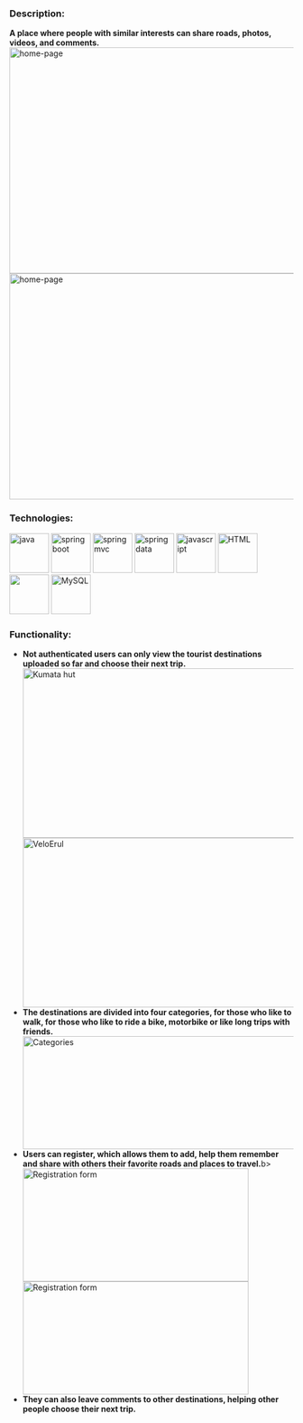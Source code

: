 ### Description:
<b>A place where people with similar interests can share roads, photos, videos, and comments.</b>
<img src="https://github.com/StefanHristov1997/Pathfinder/assets/133797718/b78fc1c7-7351-4111-acc6-32d71a4b3ee9" alt="home-page" width="600px" height="400px" />
<img src="https://github.com/StefanHristov1997/Pathfinder/assets/133797718/d528485f-a6ad-4220-ab9c-b1767dfff6ee" alt="home-page" width="600px" height="400px" />

### Technologies:
<img src="https://github.com/StefanHristov1997/StefanHristov1997/assets/133797718/2a27dfd8-335e-4497-9010-d57adb80e964" alt="java" width="70" height="70"/>
<img src="https://github.com/StefanHristov1997/Pathfinder/assets/133797718/cde4e2b8-bf38-43e2-a043-9a9c7dd30658" alt="spring boot" width="70" height="70"/>
<img src="https://github.com/StefanHristov1997/Pathfinder/assets/133797718/ea1a803f-ffe6-4273-baba-9860b84f8457" alt="spring mvc" width="70" height="70"/>
<img src="https://github.com/StefanHristov1997/Pathfinder/assets/133797718/f3934dbf-1c22-4e11-96dc-0f95522edcdc" alt="spring data" width="70" height="70"/>
<img src="https://github.com/StefanHristov1997/StefanHristov1997/assets/133797718/332d328b-66a8-42b9-ad89-c6d6e31e5ebc" alt="javascript" width="70" height="70">
<img src="https://github.com/StefanHristov1997/StefanHristov1997/assets/133797718/a68a4640-964a-4e8f-ad74-0abf7a843448" alt="HTML" widht="70" height="70" />
<img src="https://github.com/StefanHristov1997/StefanHristov1997/assets/133797718/4054bb68-f4cd-4633-a754-ef18d6d5d52e" al="CSS" width="70" height="70" />
<img src="https://github.com/StefanHristov1997/StefanHristov1997/assets/133797718/7b39b9b9-a0db-46d4-bcc9-037ee1f07013" alt="MySQL" width="70" height="70"/> 

### Functionality:
<ul>
   <li><b>Not authenticated users can only view the tourist destinations uploaded so far and choose their next trip.</b></li>
   <img src="https://github.com/StefanHristov1997/Pathfinder/assets/133797718/56ae299e-376e-457e-b0d3-7d2284b3b447" alt="Kumata hut" width="500px" height="300px"/>
   <img src="https://github.com/StefanHristov1997/Pathfinder/assets/133797718/710b0028-ce71-46a0-87dc-3df37c4c5126" alt="VeloErul" width="500px" height="300px"/>
   <li><b>Тhe destinations are divided into four categories, for those who like to walk, for those who like to ride a bike, motorbike or like long trips with friends.</b></li>
   <img src="https://github.com/StefanHristov1997/Pathfinder/assets/133797718/ca28a1ef-6081-4bc2-a8e7-ac38c75d80ff" alt="Categories" width="700px" height="200px"/>
   <li><b>Users can register, which allows them to add, help them remember and share with others their favorite roads and places to travel.</b>b></li>
   <img src="https://github.com/StefanHristov1997/Pathfinder/assets/133797718/ee4c59fb-faf2-4283-9025-a3986c3243ed" alt="Registration form" width="400px" height="200px"/>
    <img src="https://github.com/StefanHristov1997/Pathfinder/assets/133797718/0bb2082c-863d-44c0-bc28-945dc109f23a" alt="Registration form" width="400px" height="200px"/>
   <li><b>They can also leave comments to other destinations, helping other people choose their next trip.</b></li>
</ul>
